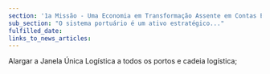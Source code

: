 ```yaml
---
section: '1a Missão - Uma Economia em Transformação Assente em Contas Equilibradas'
sub_section: "O sistema portuário é um ativo estratégico..."
fulfilled_date:
links_to_news_articles:
---
```


Alargar a Janela Única Logística a todos os portos e cadeia logística;